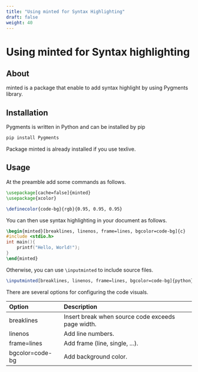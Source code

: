 ```yaml
---
title: "Using minted for Syntax Highlighting"
draft: false
weight: 40
---
```


# Using minted for Syntax highlighting

## About

minted is a package that enable to add syntax highlight by using Pygments library.

## Installation

Pygments is written in Python and can be installed by pip

```sh
pip install Pygments
```

Package minted is already installed if you use texlive.

## Usage

At the preamble add some commands as follows.

```tex
\usepackage[cache=false]{minted}
\usepackage{xcolor}

\definecolor{code-bg}{rgb}{0.95, 0.95, 0.95}
```

You can then use syntax highlighting in your document as follows.

```tex
\begin{minted}[breaklines, linenos, frame=lines, bgcolor=code-bg]{c}
#include <stdio.h>
int main(){
    printf("Hello, World!");
}
\end{minted}
```

Otherwise, you can use `\inputminted` to include source files.

```tex
\inputminted[breaklines, linenos, frame=lines, bgcolor=code-bg]{python}{src/hello.py}
```

There are several options for configuring the code visuals.

|Option|Description|
|:--|:--|
|breaklines | Insert break when source code exceeds page width.|
|linenos | Add line numbers.|
|frame=lines | Add frame (line, single, ...).|
|bgcolor=code-bg | Add background color.|
